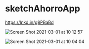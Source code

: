 # sketchAhorroApp


https://lnkd.in/g8PBaBd


![Screen Shot 2021-03-01 at 10 12 57](https://user-images.githubusercontent.com/2387874/109525436-24153a80-7a77-11eb-8d7f-f3434bfca397.png)

![Screen Shot 2021-03-01 at 10 04 04](https://user-images.githubusercontent.com/2387874/109524006-98e77500-7a75-11eb-9c33-262419f62360.png)
